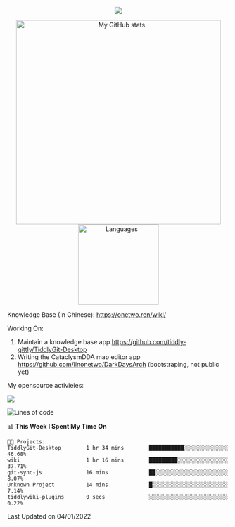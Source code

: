 <a href="https://github.com/linonetwo">
    <p align="center">
        <img src="https://github-profile-trophy.vercel.app/?username=linonetwo&column=7&theme=onedark"/>
    </p>
</a>
<a align="center" href="https://github.com/linonetwo">
  <p align="center">
    <img src="https://github-readme-stats.vercel.app/api?username=linonetwo&show_icons=true&count_private=true" alt="My GitHub stats" width="465"/>
    <img src="https://github-readme-stats.vercel.app/api/top-langs/?username=linonetwo&layout=compact&langs_count=10" alt="Languages" height="183">
  </p>
</a>

Knowledge Base (In Chinese): https://onetwo.ren/wiki/

Working On: 

1. Maintain a knowledge base app https://github.com/tiddly-gittly/TiddlyGit-Desktop
1. Writing the CataclysmDDA map editor app https://github.com/linonetwo/DarkDaysArch (bootstraping, not public yet)

My opensource activieies:

![](https://visitor-badge.glitch.me/badge?page_id=linonetwo.linonetwo)

<!--START_SECTION:waka-->
![Lines of code](https://img.shields.io/badge/From%20Hello%20World%20I%27ve%20Written-2%20Million%20lines%20of%20code-blue)

📊 **This Week I Spent My Time On** 

```text
🐱‍💻 Projects: 
TiddlyGit-Desktop        1 hr 34 mins        ███████████░░░░░░░░░░░░░░   46.68% 
wiki                     1 hr 16 mins        █████████░░░░░░░░░░░░░░░░   37.71% 
git-sync-js              16 mins             ██░░░░░░░░░░░░░░░░░░░░░░░   8.07% 
Unknown Project          14 mins             █░░░░░░░░░░░░░░░░░░░░░░░░   7.14% 
tiddlywiki-plugins       0 secs              ░░░░░░░░░░░░░░░░░░░░░░░░░   0.22%

```


 Last Updated on 04/01/2022
<!--END_SECTION:waka-->

